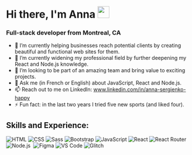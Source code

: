 <h1>Hi there, I'm Anna</a> 
<img src="https://github.com/blackcater/blackcater/raw/main/images/Hi.gif" height="32"/></h1>
<h3>Full-stack developer from Montreal, CA</h3>

- 🔭 I’m currently helping businesses reach potential clients by creating beautiful and functional web sites for them.
- 🌱 I’m currently widening my professional field by further deepening my React and Node.js knowledge.
- 👯 I’m looking to be part of an amazing team and bring value to exciting projects.
- 💬 Ask me (in French or English) about JavaScript, React and Node.js.
- 📫 Reach out to me on LinkedIn: www.linkedin.com/in/anna-sergienko-happy
- ⚡ Fun fact: in the last two years I tried five new sports (and liked four).

## Skills and Experience:
<p>
  <img alt="HTML" src="https://img.shields.io/badge/HTML-E34F26?logo=html5&logoColor=white&style=flat" />
  <img alt="CSS" src="https://img.shields.io/badge/CSS-1572B6?logo=css3&logoColor=white&style=flat" />
  <img alt="Sass" src="https://img.shields.io/badge/Sass-CC6699?logo=sass&logoColor=white&style=flat" />
  <img alt="Bootstrap" src="https://img.shields.io/badge/Bootstrap-7952B3?logo=bootstrap&logoColor=white&style=flat" />
  <img alt="JavaScript" src="https://img.shields.io/badge/JavaScript-F7DF1E?logo=javascript&logoColor=white&style=flat" />
  <img alt="React" src="https://img.shields.io/badge/React-61DAFB?logo=react&logoColor=white&style=flat" />
  <img alt="React Router" src="https://img.shields.io/badge/ReactRouter-f10c64?logo=react-router&logoColor=white&style=flat"/> 
  <img alt="Node.js" src="https://img.shields.io/badge/Node.js-mediumseagreen?logo=node.js&logoColor=white&style=flat"/>
  <img alt="" src="https://img.shields.io/badge/-MongoDB-green" />
  <img alt="Figma" src="https://img.shields.io/badge/Figma-coral?style=flat&logo=figma&logoColor=white"/>
  <img alt="VS Code" src="https://img.shields.io/badge/VSCode-cornflowerblue?style=flat&logo=visual-studio-code&logoColor=white"/>
  <img alt="Glitch" src="https://img.shields.io/badge/Glitch-f14deb?style=flat&logo=glitch&logoColor=white"/> 
  <img alt="" src="https://img.shields.io/badge/-GSAP-green" />
  
